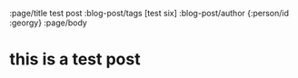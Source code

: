 :page/title test post
:blog-post/tags [test six]
:blog-post/author {:person/id :georgy}
:page/body

# this is a test post
